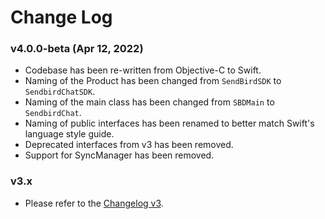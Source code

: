 # Change Log

### v4.0.0-beta (Apr 12, 2022)
- Codebase has been re-written from Objective-C to Swift.
- Naming of the Product has been changed from `SendBirdSDK` to `SendbirdChatSDK`.
- Naming of the main class has been changed from `SBDMain` to `SendbirdChat`.
- Naming of public interfaces has been renamed to better match Swift's language style guide.
- Deprecated interfaces from v3 has been removed.
- Support for SyncManager has been removed. 

### v3.x 
- Please refer to the [Changelog v3](https://github.com/sendbird/sendbird-ios-framework/blob/master/CHANGELOG.md). 
